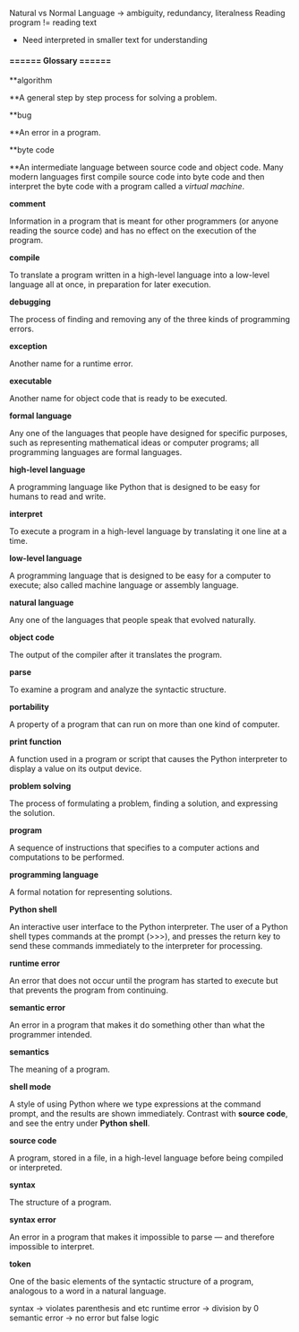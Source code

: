 Natural vs Normal Language -> ambiguity, redundancy, literalness
Reading program != reading text
- Need interpreted in smaller text for understanding

#### ====== Glossary ======
**algorithm  
  
**A general step by step process for solving a problem.

**bug  
  
**An error in a program.

**byte code  
  
**An intermediate language between source code and object code. Many modern languages first compile source code into byte code and then interpret the byte code with a program called a _virtual machine_.

**comment**  
  
Information in a program that is meant for other programmers (or anyone reading the source code) and has no effect on the execution of the program.

**compile**  
  
To translate a program written in a high-level language into a low-level language all at once, in preparation for later execution.

**debugging**  
  
The process of finding and removing any of the three kinds of programming errors.

**exception**  
  
Another name for a runtime error.

**executable**  
  
Another name for object code that is ready to be executed.

**formal language**  
  
Any one of the languages that people have designed for specific purposes, such as representing mathematical ideas or computer programs; all programming languages are formal languages.

**high-level language**  
  
A programming language like Python that is designed to be easy for humans to read and write.

**interpret**  
  
To execute a program in a high-level language by translating it one line at a time.

**low-level language**  
  
A programming language that is designed to be easy for a computer to execute; also called machine language or assembly language.

**natural language**  
  
Any one of the languages that people speak that evolved naturally.

**object code**  
  
The output of the compiler after it translates the program.

**parse**  
  
To examine a program and analyze the syntactic structure.

**portability**  
  
A property of a program that can run on more than one kind of computer.

**print function**  
  
A function used in a program or script that causes the Python interpreter to display a value on its output device.

**problem solving**  
  
The process of formulating a problem, finding a solution, and expressing the solution.

**program**  
  
A sequence of instructions that specifies to a computer actions and computations to be performed.

**programming language**  
  
A formal notation for representing solutions.

**Python shell**  
  
An interactive user interface to the Python interpreter. The user of a Python shell types commands at the prompt (>>>), and presses the return key to send these commands immediately to the interpreter for processing.

**runtime error**  
  
An error that does not occur until the program has started to execute but that prevents the program from continuing.

**semantic error**  
  
An error in a program that makes it do something other than what the programmer intended.

**semantics**  
  
The meaning of a program.

**shell mode**  
  
A style of using Python where we type expressions at the command prompt, and the results are shown immediately. Contrast with **source code**, and see the entry under **Python shell**.

**source code**  
  
A program, stored in a file, in a high-level language before being compiled or interpreted.

**syntax**  
  
The structure of a program.

**syntax error**  
  
An error in a program that makes it impossible to parse — and therefore impossible to interpret.

**token**  
  
One of the basic elements of the syntactic structure of a program, analogous to a word in a natural language.


syntax -> violates parenthesis and etc
runtime error -> division by 0
semantic error -> no error but false logic

